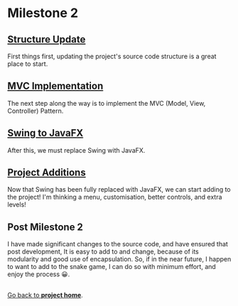 # Milestone 2

## [Structure Update](./structure_update.md)

First things first, updating the project's source code structure is a great place to start.

## [MVC Implementation](./mvc_implementation.md)

The next step along the way is to implement the MVC (Model, View, Controller) Pattern. 

## [Swing to JavaFX](./swing_to_javafx.md)

After this, we must replace Swing with JavaFX.

## [Project Additions](./project_additions.md)

Now that Swing has been fully replaced with JavaFX, we can start adding to the project!
I'm thinking a menu, customisation, better controls, and extra levels!

## Post Milestone 2

I have made significant changes to the source code, and have ensured that post development,
It is easy to add to and change, because of its modularity and good use of encapsulation.
So, if in the near future, I happen to want to add to the snake game, I can
do so with minimum effort, and enjoy the process 😀.

##


[Go back to **project home**](../README.md). 
